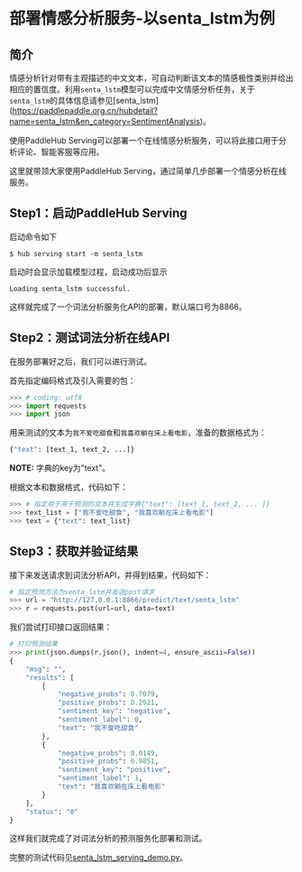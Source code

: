 # 部署情感分析服务-以senta_lstm为例
## 简介
情感分析针对带有主观描述的中文文本，可自动判断该文本的情感极性类别并给出相应的置信度。利用`senta_lstm`模型可以完成中文情感分析任务，关于`senta_lstm`的具体信息请参见[senta_lstm]
(https://paddlepaddle.org.cn/hubdetail?name=senta_lstm&en_category=SentimentAnalysis)。

使用PaddleHub Serving可以部署一个在线情感分析服务，可以将此接口用于分析评论、智能客服等应用。

这里就带领大家使用PaddleHub Serving，通过简单几步部署一个情感分析在线服务。

## Step1：启动PaddleHub Serving
启动命令如下
```shell
$ hub serving start -m senta_lstm  
```
启动时会显示加载模型过程，启动成功后显示
```shell
Loading senta_lstm successful.
```
这样就完成了一个词法分析服务化API的部署，默认端口号为8866。

## Step2：测试词法分析在线API
在服务部署好之后，我们可以进行测试。

首先指定编码格式及引入需要的包：
```python
>>> # coding: utf8
>>> import requests
>>> import json
```

用来测试的文本为`我不爱吃甜食`和`我喜欢躺在床上看电影`，准备的数据格式为：
```python
{"text": [text_1, text_2, ...]}  
```
**NOTE:** 字典的key为"text"。

根据文本和数据格式，代码如下：
```python
>>> # 指定用于用于预测的文本并生成字典{"text": [text_1, text_2, ... ]}
>>> text_list = ["我不爱吃甜食", "我喜欢躺在床上看电影"]
>>> text = {"text": text_list}
```

## Step3：获取并验证结果
接下来发送请求到词法分析API，并得到结果，代码如下：
```python
# 指定预测方法为senta_lstm并发送post请求
>>> url = "http://127.0.0.1:8866/predict/text/senta_lstm"
>>> r = requests.post(url=url, data=text)
```
我们尝试打印接口返回结果：
```python
# 打印预测结果
>>> print(json.dumps(r.json(), indent=4, ensure_ascii=False))
{
    "msg": "",
    "results": [
        {
            "negative_probs": 0.7079,
            "positive_probs": 0.2921,
            "sentiment_key": "negative",
            "sentiment_label": 0,
            "text": "我不爱吃甜食"
        },
        {
            "negative_probs": 0.0149,
            "positive_probs": 0.9851,
            "sentiment_key": "positive",
            "sentiment_label": 1,
            "text": "我喜欢躺在床上看电影"
        }
    ],
    "status": "0"
}
```
这样我们就完成了对词法分析的预测服务化部署和测试。

完整的测试代码见[senta_lstm_serving_demo.py](senta_lstm_serving_demo.py)。

